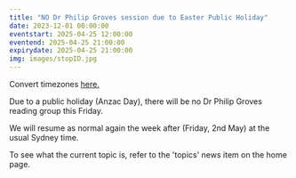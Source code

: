 ```yaml
---
title: "NO Dr Philip Groves session due to Easter Public Holiday"
date: 2023-12-01 00:00:00
eventstart: 2025-04-25 12:00:00
eventend: 2025-04-25 21:00:00
expirydate: 2025-04-25 21:00:00
img: images/stopID.jpg
---
```


Convert timezones [here.](https://www.timeanddate.com/worldclock/converter.html)

Due to a public holiday (Anzac Day), there will be no Dr Philip Groves reading group this Friday.

We will resume as normal again the week after (Friday, 2nd May) at the usual Sydney time.

To see what the current topic is, refer to the 'topics' news item on the home page.